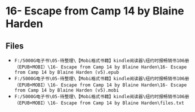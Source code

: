 # 16- Escape from Camp 14 by Blaine Harden

## Files

- `F:/5000G电子书\05-待整理\【Mobi格式书籍】kindle阅读器\纽约时报畅销书106册（EPUB+MOBI）\16- Escape from Camp 14 by Blaine Harden\16- Escape from Camp 14 by Blaine Harden (v5).epub`
- `F:/5000G电子书\05-待整理\【Mobi格式书籍】kindle阅读器\纽约时报畅销书106册（EPUB+MOBI）\16- Escape from Camp 14 by Blaine Harden\16- Escape from Camp 14 by Blaine Harden (v5).mobi`
- `F:/5000G电子书\05-待整理\【Mobi格式书籍】kindle阅读器\纽约时报畅销书106册（EPUB+MOBI）\16- Escape from Camp 14 by Blaine Harden\files.txt`

